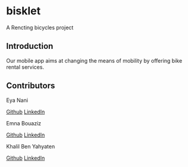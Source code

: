 # bisklet

A Rencting bicycles project 

## Introduction
Our mobile app aims at changing the means of mobility by offering bike rental services.




## Contributors
Eya Nani 

[Github](https://github.com/eya-98) [LinkedIn](https://www.linkedin.com/in/eya-nani-534996154/)

Emna Bouaziz

[Github](https://github.com/emnabz) [LinkedIn](https://www.linkedin.com/in/emna-bouaziz-4634771b7/)

Khalil Ben Yahyaten 

[Github](https://github.com/khalilbenyahyaten) [LinkedIn](https://www.linkedin.com/in/khalil-ben-yahyaten-579243155/)



